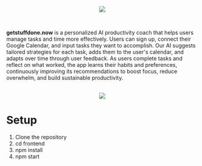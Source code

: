 <p align="center">
  <img src="https://github.com/user-attachments/assets/3bd18f10-0705-4d45-aeab-0d9427f0334f" />
</p>

<br>

**getstuffdone.now** is a personalized AI productivity coach that helps users manage tasks and time more effectively. Users can sign up, connect their Google Calendar, and input tasks they want to accomplish. Our AI suggests tailored strategies for each task, adds them to the user's calendar, and adapts over time through user feedback. As users complete tasks and reflect on what worked, the app learns their habits and preferences, continuously improving its recommendations to boost focus, reduce overwhelm, and build sustainable productivity.  


<p align="center">
  <br>
  <img src="https://github.com/user-attachments/assets/236c3d4d-2d64-4ca4-b3de-2e63e0061832" />
</p>

# Setup
1. Clone the repository
2. cd frontend
3. npm install
4. npm start
